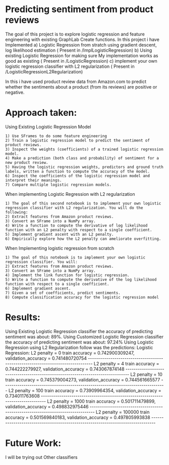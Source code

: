 # Predicting sentiment from product reviews

The goal of this project is to explore logistic regression and feature engineering with existing GraphLab Create functions.
In this project i have Implemented 
       a) Logistic Regression from stratch using gradient descent, log likelihood estimation ( Present in /ImplLogisticRegression)
	   b) Using existing Logistic Regression for making sure My implementation works as good as existing ( Present in /LogisticRegression)
	   c) implement your own logistic regression classifier with L2 regularization ( Present in /LogisticRegressionL2Regularization)

In this i have used product review data from Amazon.com to predict whether the sentiments about a product (from its reviews) are positive or negative. 

# Approach taken:

Using Existing Logistic Regression Model

	1) Use SFrames to do some feature engineering
	2) Train a logistic regression model to predict the sentiment of product reviews.
	3) Inspect the weights (coefficients) of a trained logistic regression model.
	4) Make a prediction (both class and probability) of sentiment for a new product review.
	5) Having the logistic regression weights, predictors and ground truth labels, written a function to compute the accuracy of the model.
	6) Inspect the coefficients of the logistic regression model and interpret their meanings.
	7) Compare multiple logistic regression models.

When implementing Logistic Regression with L2 regularization

	1) The goal of this second notebook is to implement your own logistic regression classifier with L2 regularization. You will do the following:
	2) Extract features from Amazon product reviews.
	3) Convert an SFrame into a NumPy array.
	4) Write a function to compute the derivative of log likelihood function with an L2 penalty with respect to a single coefficient.
	5) Implement gradient ascent with an L2 penalty.
	6) Empirically explore how the L2 penalty can ameliorate overfitting.


When Implementing logistic regression from scratch

	1) The goal of this notebook is to implement your own logistic regression classifier. You will:
	2) Extract features from Amazon product reviews.
	3) Convert an SFrame into a NumPy array.
	4) Implement the link function for logistic regression.
	5) Write a function to compute the derivative of the log likelihood function with respect to a single coefficient.
	6) Implement gradient ascent.
	7) Given a set of coefficients, predict sentiments.
	8) Compute classification accuracy for the logistic regression model


# Results:
Using Existing Logistic Regression classifier the accuracy of predicting sentiment was about: 89%. 
Using Customized Logistic Regression classifier the accuracy of predicting sentiment was about: 97.24%
Using Logistic Regression using L2 Regularization follow was the predictions:
Logistic Regression: 
	L2 penalty = 0
	train accuracy = 0.742900309247, validation_accuracy = 0.741480720754
	--------------------------------------------------------------------------------
	L2 penalty = 4
	train accuracy = 0.744222279927, validation_accuracy = 0.743067874148
	--------------------------------------------------------------------------------
	L2 penalty = 10
	train accuracy = 0.745379004273, validation_accuracy = 0.744561665577
	--------------------------------------------------------------------------------
	L2 penalty = 100
	train accuracy = 0.73909964354, validation_accuracy = 0.734011763608
	--------------------------------------------------------------------------------
	L2 penalty = 1000
	train accuracy = 0.501711479899, validation_accuracy = 0.498832975446
	--------------------------------------------------------------------------------
	L2 penalty = 100000
	train accuracy = 0.501569840183, validation_accuracy = 0.497805993838
	--------------------------------------------------------------------------------

# Future Work:
I will be trying out Other classifiers

